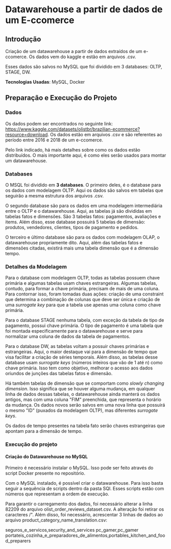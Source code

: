 # Datawarehouse a partir de dados de um E-ccomerce
## Introdução
Criação de um datawarehouse a partir de dados extraídos de um e-ccomerce. Os dados vem do kaggle e estão em arquivos .csv.

Esses dados são salvos no MySQL que foi dividido em 3 databases: OLTP, STAGE, DW.

**Tecnologias Usadas**: MySQL, Docker

## Preparação e Execução do Projeto

### Dados

Os dados podem ser encontrados no seguinte link: https://www.kaggle.com/datasets/olistbr/brazilian-ecommerce?resource=download. Os dados estão em arquivos .csv e são referentes ao período entre 2016 e 2018 de um e-ccomerce.

Pelo link indicado, há mais detalhes sobre como os dados estão distribuídos. O mais importante aqui, é como eles serão usados para montar um datawarehouse.

### Databases

O MSQL foi dividido em **3 databases**. O primeiro deles, é o database para os dados com modelagem OLTP. Aqui os dados são salvos em tabelas que seguirão a mesma estrutura dos arquivos .csv.

O segundo database são para os dados em uma modelagem intermediária entre o OLTP e o datawarehouse. Aqui, as tabelas já são divididas em tabelas fatos e dimensões. São 3 tabelas fatos: pagamentos, avaliações e items. Além disso, esse database possuirá 5 tabelas de dimensão: produtos, vendedores, clientes, tipos de pagamento e pedidos.

O terceiro e último database são para os dados com modelagem OLAP, o datawarehouse propriamente dito. Aqui, além das tabelas fatos e dimensões citadas, existirá mais uma tabela dimensão que é a dimensão tempo.

### Detalhes da Modelagem

Para o database com modelagem OLTP, todas as tabelas possuem chave primária e algumas tabelas usam chaves estrangeiras. Algumas tabelas, contudo, para formar a chave primária, precisam de mais de uma coluna. Para contornar isso, foram tomadas duas ações: criação de uma constraint que determina a combinação de colunas que deve ser única e criação de uma *surrogate key* para que a tabela use apenas uma coluna como chave primária.

Para o database STAGE nenhuma tabela, com exceção da tabela de tipo de pagamento, possui chave primária. O tipo de pagamento é uma tabela que foi montada especificamente para o datawarehouse e serve para normalizar uma coluna de dados da tabela de pagamentos.

Para o database DW, as tabelas voltam a possuir chaves primárias e estrangeiras. Aqui, o maior destaque vai para a dimensão de tempo que visa facilitar a criação de séries temporais. Além disso, as tabelas desse database usam *surrogate keys* (números inteiros que vão de 1 até n) como chave primária. Isso tem como objetivo, melhorar o acesso aos dados oriundos de junções das tabelas fatos e dimensão.

Há também tabelas de dimensão que se comportam como *slowly changing dimension*. Isso significa que se houver alguma mudança, em qualquer linha de dados dessas tabelas, o datawarehouse ainda manterá os dados antigos, mas com uma coluna "FIM" preenchida, que representa o horário da mudança. Os dados novos serão salvos em uma nova linha que possuirá o mesmo "ID" (puxados da modelagem OLTP), mas diferentes *surrogate keys*.

Os dados de tempo presentes na tabela fato serão chaves estrangeiras que apontam para a dimensão de tempo.

### Execução do projeto

#### Criação do Datawarehouse no MySQL

Primeiro é necessário instalar o MySQL. Isso pode ser feito através do script Docker presente no repositório.

Com o MySQL instalado, é possível criar o datawarehouse. Para isso basta seguir a sequência de scripts dentro da pasta SQl. Esses scripts estão com números que representam a ordem de execução.

Para garantir o carregamento dos dados, foi necessário alterar a linha 82209 do arquivo olist_order_reviews_dataset.csv. A alteração foi retirar os caracteres /". Além disso, foi necessário, acrescentar 3 linhas de dados ao arquivo product_category_name_translation.csv:

seguros_e_servicos,security_and_services
pc_gamer,pc_gamer
portateis_cozinha_e_preparadores_de_alimentos,portables_kitchen_and_food_preparers